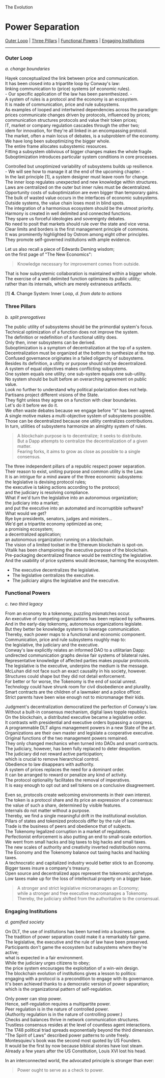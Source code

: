 The Evolution

# Power Separation

[Outer Loop](./05_power_separation.md#outer-loop) | 
[Three Pillars](./05_power_separation.md#three-pillars) | 
[Functional Powers](./05_power_separation.md#functional-powers) | 
[Engaging Institutions](./05_power_separation.md#engaging-institutions) 

---

### Outer Loop

*a. change boundaries*

Hayek conceptualized the link between price and communication.\
It has been closed into a tripartite loop by Conway's law:\
linking communication to (price) systems (of economic rules).\
\- Our specific application of the law has been parenthesized. -\
A system of rules is a protocol and the economy is an ecosystem.\
It is made of communication, price and rule subsystems.\
As examples of looped and intertwined dependencies across the paradigm:\
prices communicate changes driven by protocols, influenced by prices;\
communication structures protocols and value their token prices;\
IT, market or company regulation cascades through the other two;\
idem for innovation, for they're all linked in an encompassing protocol.\
The market, often a main locus of debates, is a subproblem of the economy.\
We have long been suboptimizing the bigger whole.\
The entire frame allocates subsystemic resources.\
Fitting a subsystem oblivious of bigger changes makes the whole fragile.\
Suboptimization introduces particular system conditions in core processes.

Controlled but unoptimized variability of subsystems builds up resilience.\
\- We will see how to manage it at the end of the upcoming chapter. -\
In the last principle [1], a system designer must leave room for change.\
The inner loop regulates unexpected and new knowledge within structures.\
Laws are centralized on the outer but inner rules must be decentralized.\
Opportunity costs of suboptimization are even bigger than temporary gains.\
The bulk of wasted value occurs in the interfaces of economic subsystems.\
Outside systems, the value chain loses most in blind spots.\
The integration of a harmonious ecosystem should be the utmost priority.\
Harmony is created in well delimited and connected functions.\
They spare us forceful ideologies and sovereignty debates.\
No need to posit that markets should rule over the state and vice versa.\
Clear limits and borders is the first management principle of commons.\
It was prominently highlighted by Ostrom among eight other principles.\
They promote self-governed institutions with ample evidence.

Let us also recall a piece of Edwards Deming wisdom;\
on the first page of "The New Economics":
>   Knowledge necessary for improvement comes from outside.

That is how subsystemic collaboration is maintained within a bigger whole.\
The exercise of a well delimited function optimizes its public utility;\
rather than its internals, which are merely extraneous artifacts.

[1] **4.** Change System: Inner Loop, *d. from data to actions* 

### Three Pillars

*b. split prerogatives*

The public utility of subsystems should be the primordial system's focus.\
Technical optimization of a function does not improve the system.\
The definition or redefinition of a functional utility does.\
Only then, inner subsystems can be derived.\
Suboptimization is a symptom of decentralization at the top of a system.\
Decentralization must be organized at the bottom to synthesize at the top.\
Confused governance originates in a failed oligarchy of subsystems.\
Besides its definition, a utility or purpose should not be decentralized.\
A system of equal objectives makes conflicting subsystems.\
One system equals one utility; one sub-system equals one sub-utility.\
No system should be built before an overarching agreement on public value.\
Look no further to understand why political polarization does not help.\
Partisans project different visions of the State.\
They fight unless they agree on a function with clear boundaries.\
Let's do it before we do it.\
We often waste debates because we engage before "it" has been agreed.\
A single motive makes a multi-objective system of subsystems possible.\
Those can be decentralized because one utility centralizes contributions.\
In turn, utilities of subsystems harmonize an almighty system of rules.

> A blockchain purpose is to decentralize; it seeks to distribute.\
But a Dapp attempts to centralize the decentralization of a given matter.\
Fearing forks, it aims to grow as close as possible to a single consensus.

The three independent pillars of a republic respect power separation.\
Their reason to exist, uniting purpose and common utility is the Law.\
It is an intrigue for a mind aware of the three economic subsystems:\
the legislative is devising protocol rules;\
the executive is taking actions according to the protocol;\
and the judiciary is resolving compliance.\
What if we'd turn the legislative into an autonomous organization;\
the judiciary into a market;\
and put the executive into an automated and incorruptible software?\
What would we get?\
Bye bye presidents, senators, judges and ministers…\
We'd get a tripartite economy optimized as one;\
a promising ecosystem;\
a decentralized application;\
an autonomous organization running on a blockchain.\
The vision of a limited toolset in the Ethereum blockchain is spot-on.\
Vitalik has been championing the executive purpose of the blockchain.\
Pre-packaging decentralized finance would be restricting the legislative.\
And the usability of price systems would decrease, harming the ecosystem.

- The executive decentralizes the legislative.
- The legislative centralizes the executive.
- The judiciary aligns the legislative and the executive.

### Functional Powers

*c. two third legacy*

From an economy to a tokenomy, puzzling mismatches occur.\
An executive of competing organizations has been replaced by softwares.\
And in the early-day tokenomy, autonomous organizations legislate.\
But they better be knowledge systems to leverage communication.\
Thereby, each power maps to a functional and economic component.\
Communication, price and rule subsystems roughly map to:\
the legislative, the judiciary and the executive.\
Conway's law explicitly relates an informed DAO to a utilitarian Dapp:\
undirected communication graphs devise fair systems of bilateral rules.\
Representative knowledge of affected parties makes popular protocols.\
The legislative is the executive, underpins the medium is the message.\
McLuhan did not face such an exact causality in his society, however.\
Structures could shape but they did not detail enforcement.\
For better or for worse, the Tokenomy is the end of social unrest.\
Technology could have shrunk room for civil disobedience and plurality.\
Smart contracts are the children of a lawmaker and a police officer.\
Strict parents have been wise enough not to micromanage their kids.

Judgment's decentralization democratized the perfection of Conway's law.\
Without a built-in consensus mechanism, digital laws topple republics.\
On the blockchain, a distributed executive became a legislative order.\
It contrasts with presidential and executive orders bypassing a congress.\
A programmable DLT aligns management powers in a new State of the art.\
Organizations are their own master and legislate a cooperative executive.\
Original functions of the two management powers remained.\
They only changed mechanics when turned into DAOs and smart contracts.\
The judiciary, however, has been fully replaced to deter despotism.\
The judiciary did not reward active participation;\
which is crucial to remove hierarchical control.\
Obedience to law disappears with authority.\
A system of prices replaces the need for a dominant order.\
It can be arranged to reward or penalize any kind of activity.\
The protocol optionality facilitates the removal of imperatives.\
It is easy enough to opt out and sell tokens on a conclusive disagreement.

Even so, protocols create welcoming environments in their own interest.\
The token is a protocol share and its price an expression of a consensus:\
the value of such a share, determined by visible features.\
Internals do not matter without a purpose.\
Thereby, we find a single meaningful drift in the institutional evolution.\
Pillars of states and tokenized protocols differ by the rule of law.\
Trade is the business of peers and obedience that of subjects.\
The Tokenomy legalized corruption in a market of regulations.\
Perfectionist enforcement is also putting an end to small-scale extortion.\
We went from small hacks and big taxes to big hacks and small taxes.\
The new scales of authority and creativity inverted redistribution norms.\
The Economy and the Tokenomy balance out taxing hacks and hacking taxes.\
A technocratic and capitalized industry would better stick to an Economy.\
Bigger taxes insure a company's treasury.\
Open source and decentralized apps represent the tokenomic archetype.\
Low taxes make up for the loss of intellectual property on a bigger base.

> A stronger and strict legislative micromanages an Economy;\
while a stronger and free executive macromanages a Tokenomy.\
Thereby, the judiciary shifted from the authoritative to the consensual.

### Engaging Institutions

*d. gamified society*

On DLT, the use of institutions has been turned into a business game.\
The tradition of power separation could make it a remarkably fair game.\
The legislative, the executive and the rule of law have been preserved.\
Participants don't game the ecosystem but subsystems where they're active;\
what is expected in a fair environment.\
While the judiciary urges citizens to obey;\
the price system encourages the exploitation of a win-win design.\
The blockchain evolution of institutions gives a lesson to politics:\
engaging with a protocol is a precondition to engage with its governance.\
It's been achieved thanks to a democratic version of power separation;\
which is the organizational pattern of self-regulation.

Only power can stop power.\
Hence, self-regulation requires a multipartite power.\
Peer regulation is in the nature of controlled power.\
(Authority regulation is in the nature of controlling power.)\
Checks and balances thrive in network communication structures.\
Trustless consensus resides at the level of countless agent interactions.\
The 1748 political triad spreads exponentially beyond the third dimension.\
"The Spirit of Laws" described power patterns to unite freely.\
Montesquieu's book was the second most quoted by US Founders.\
It would be the first by now because biblical stories have lost steam.\
Already a few years after the US Constitution, Louis XVI lost his head.

In an interconnected world, the advocated principle is stronger than ever:
> Power ought to serve as a check to power.

